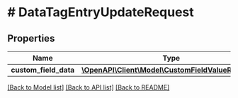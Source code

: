# # DataTagEntryUpdateRequest

## Properties

Name | Type | Description | Notes
------------ | ------------- | ------------- | -------------
**custom_field_data** | [**\OpenAPI\Client\Model\CustomFieldValueRequest[]**](CustomFieldValueRequest.md) |  | [optional]

[[Back to Model list]](../../README.md#models) [[Back to API list]](../../README.md#endpoints) [[Back to README]](../../README.md)

